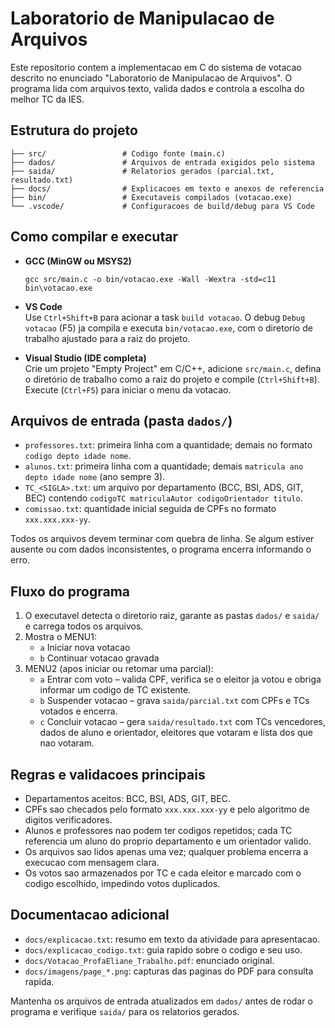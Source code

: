 # Laboratorio de Manipulacao de Arquivos

Este repositorio contem a implementacao em C do sistema de votacao descrito no enunciado "Laboratorio de Manipulacao de Arquivos". O programa lida com arquivos texto, valida dados e controla a escolha do melhor TC da IES.

## Estrutura do projeto

```
├── src/                 # Codigo fonte (main.c)
├── dados/               # Arquivos de entrada exigidos pelo sistema
├── saida/               # Relatorios gerados (parcial.txt, resultado.txt)
├── docs/                # Explicacoes em texto e anexos de referencia
├── bin/                 # Executaveis compilados (votacao.exe)
└── .vscode/             # Configuracoes de build/debug para VS Code
```

## Como compilar e executar

- **GCC (MinGW ou MSYS2)**  
  ```
  gcc src/main.c -o bin/votacao.exe -Wall -Wextra -std=c11
  bin\votacao.exe
  ```

- **VS Code**  
  Use `Ctrl+Shift+B` para acionar a task `build votacao`. O debug `Debug votacao` (F5) ja compila e executa `bin/votacao.exe`, com o diretorio de trabalho ajustado para a raiz do projeto.

- **Visual Studio (IDE completa)**  
  Crie um projeto "Empty Project" em C/C++, adicione `src/main.c`, defina o diretório de trabalho como a raiz do projeto e compile (`Ctrl+Shift+B`). Execute (`Ctrl+F5`) para iniciar o menu da votacao.

## Arquivos de entrada (pasta `dados/`)

- `professores.txt`: primeira linha com a quantidade; demais no formato `codigo depto idade nome`.  
- `alunos.txt`: primeira linha com a quantidade; demais `matricula ano depto idade nome` (ano sempre 3).  
- `TC_<SIGLA>.txt`: um arquivo por departamento (BCC, BSI, ADS, GIT, BEC) contendo `codigoTC matriculaAutor codigoOrientador titulo`.  
- `comissao.txt`: quantidade inicial seguida de CPFs no formato `xxx.xxx.xxx-yy`.

Todos os arquivos devem terminar com quebra de linha. Se algum estiver ausente ou com dados inconsistentes, o programa encerra informando o erro.

## Fluxo do programa

1. O executavel detecta o diretorio raiz, garante as pastas `dados/` e `saida/` e carrega todos os arquivos.  
2. Mostra o MENU1:  
   - `a` Iniciar nova votacao  
   - `b` Continuar votacao gravada  
3. MENU2 (apos iniciar ou retomar uma parcial):  
   - `a` Entrar com voto – valida CPF, verifica se o eleitor ja votou e obriga informar um codigo de TC existente.  
   - `b` Suspender votacao – grava `saida/parcial.txt` com CPFs e TCs votados e encerra.  
   - `c` Concluir votacao – gera `saida/resultado.txt` com TCs vencedores, dados de aluno e orientador, eleitores que votaram e lista dos que nao votaram.

## Regras e validacoes principais

- Departamentos aceitos: BCC, BSI, ADS, GIT, BEC.  
- CPFs sao checados pelo formato `xxx.xxx.xxx-yy` e pelo algoritmo de digitos verificadores.  
- Alunos e professores nao podem ter codigos repetidos; cada TC referencia um aluno do proprio departamento e um orientador valido.  
- Os arquivos sao lidos apenas uma vez; qualquer problema encerra a execucao com mensagem clara.  
- Os votos sao armazenados por TC e cada eleitor e marcado com o codigo escolhido, impedindo votos duplicados.

## Documentacao adicional

- `docs/explicacao.txt`: resumo em texto da atividade para apresentacao.  
- `docs/explicacao_codigo.txt`: guia rapido sobre o codigo e seu uso.  
- `docs/Votacao_ProfaEliane_Trabalho.pdf`: enunciado original.  
- `docs/imagens/page_*.png`: capturas das paginas do PDF para consulta rapida.

Mantenha os arquivos de entrada atualizados em `dados/` antes de rodar o programa e verifique `saida/` para os relatorios gerados.
